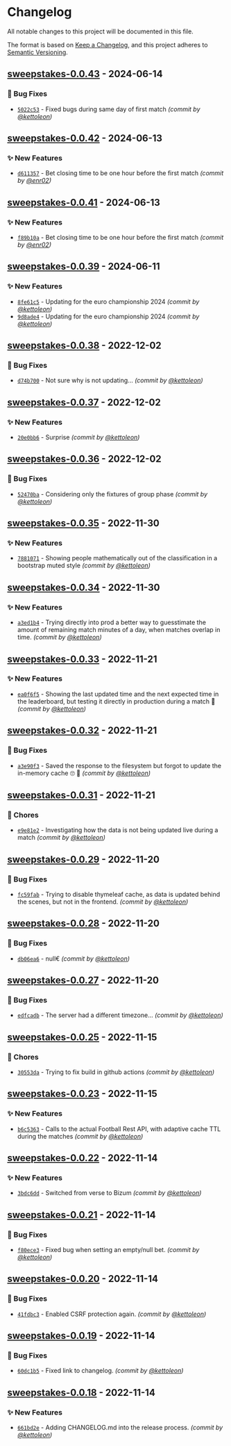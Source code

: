 # Changelog
All notable changes to this project will be documented in this file.

The format is based on [Keep a Changelog](https://keepachangelog.com/en/1.0.0/),
and this project adheres to [Semantic Versioning](https://semver.org/spec/v2.0.0.html).

## [sweepstakes-0.0.43] - 2024-06-14
### :bug: Bug Fixes
- [`5022c53`](https://github.com/kettoleon/sweepstakes/commit/5022c530ad83726f524855095448086a680307ef) - Fixed bugs during same day of first match *(commit by [@kettoleon](https://github.com/kettoleon))*


## [sweepstakes-0.0.42] - 2024-06-13
### :sparkles: New Features
- [`d611357`](https://github.com/kettoleon/sweepstakes/commit/d6113574f9a4c15adcf2b6026f8aa6af7a7ecfeb) - Bet closing time to be one hour before the first match *(commit by [@enr02](https://github.com/enr02))*


## [sweepstakes-0.0.41] - 2024-06-13
### :sparkles: New Features
- [`f89b10a`](https://github.com/kettoleon/sweepstakes/commit/f89b10a18a7a55e4dbb7861cf3601a660c87f941) - Bet closing time to be one hour before the first match *(commit by [@enr02](https://github.com/enr02))*


## [sweepstakes-0.0.39] - 2024-06-11
### :sparkles: New Features
- [`8fe61c5`](https://github.com/kettoleon/sweepstakes/commit/8fe61c5f4be3ff9114ace6869b62cc4b82da6aee) - Updating for the euro championship 2024 *(commit by [@kettoleon](https://github.com/kettoleon))*
- [`9d8ade4`](https://github.com/kettoleon/sweepstakes/commit/9d8ade4f4f04e78626032eb63ce26f83f312e958) - Updating for the euro championship 2024 *(commit by [@kettoleon](https://github.com/kettoleon))*


## [sweepstakes-0.0.38] - 2022-12-02
### :bug: Bug Fixes
- [`d74b700`](https://github.com/kettoleon/sweepstakes/commit/d74b7009b8b5e934edd8dca996298d68de24eb6e) - Not sure why is not updating... *(commit by [@kettoleon](https://github.com/kettoleon))*


## [sweepstakes-0.0.37] - 2022-12-02
### :sparkles: New Features
- [`20e0bb6`](https://github.com/kettoleon/sweepstakes/commit/20e0bb69c8b4bbc19c86428119b0f92fe91d04a3) - Surprise *(commit by [@kettoleon](https://github.com/kettoleon))*


## [sweepstakes-0.0.36] - 2022-12-02
### :bug: Bug Fixes
- [`52470ba`](https://github.com/kettoleon/sweepstakes/commit/52470ba9894408799a1c3dd132111ca464521a2d) - Considering only the fixtures of group phase *(commit by [@kettoleon](https://github.com/kettoleon))*


## [sweepstakes-0.0.35] - 2022-11-30
### :sparkles: New Features
- [`7881071`](https://github.com/kettoleon/sweepstakes/commit/7881071be6fc89c0b5dbd92b13cebca2f3596687) - Showing people mathematically out of the classification in a bootstrap muted style *(commit by [@kettoleon](https://github.com/kettoleon))*


## [sweepstakes-0.0.34] - 2022-11-30
### :sparkles: New Features
- [`a3ed1b4`](https://github.com/kettoleon/sweepstakes/commit/a3ed1b4f051c229fe3fb953712644e43e46be460) - Trying directly into prod a better way to guesstimate the amount of remaining match minutes of a day, when matches overlap in time. *(commit by [@kettoleon](https://github.com/kettoleon))*


## [sweepstakes-0.0.33] - 2022-11-21
### :sparkles: New Features
- [`ea0f6f5`](https://github.com/kettoleon/sweepstakes/commit/ea0f6f5dd1e9e27ea76969f85deedb86444af8cf) - Showing the last updated time and the next expected time in the leaderboard, but testing it directly in production during a match :crossed_fingers: *(commit by [@kettoleon](https://github.com/kettoleon))*


## [sweepstakes-0.0.32] - 2022-11-21
### :bug: Bug Fixes
- [`a3e90f3`](https://github.com/kettoleon/sweepstakes/commit/a3e90f3a30f6870f1653ffc73c743c48e3a6a141) - Saved the response to the filesystem but forgot to update the in-memory cache :roll_eyes: :facepalm: *(commit by [@kettoleon](https://github.com/kettoleon))*


## [sweepstakes-0.0.31] - 2022-11-21
### :wrench: Chores
- [`e9e81e2`](https://github.com/kettoleon/sweepstakes/commit/e9e81e2bf8f7232bcc664af2bb4e24f24f304c38) - Investigating how the data is not being updated live during a match *(commit by [@kettoleon](https://github.com/kettoleon))*


## [sweepstakes-0.0.29] - 2022-11-20
### :bug: Bug Fixes
- [`fc59fab`](https://github.com/kettoleon/sweepstakes/commit/fc59fab596571ca83335c60bb9f3d3368b93d284) - Trying to disable thymeleaf cache, as data is updated behind the scenes, but not in the frontend. *(commit by [@kettoleon](https://github.com/kettoleon))*


## [sweepstakes-0.0.28] - 2022-11-20
### :bug: Bug Fixes
- [`db06ea6`](https://github.com/kettoleon/sweepstakes/commit/db06ea67fe63cc40713cf49cece350db17f98e48) - null€ *(commit by [@kettoleon](https://github.com/kettoleon))*


## [sweepstakes-0.0.27] - 2022-11-20
### :bug: Bug Fixes
- [`edfcadb`](https://github.com/kettoleon/sweepstakes/commit/edfcadb3c7603c9948c29afb8b86d6b8dc43cd41) - The server had a different timezone... *(commit by [@kettoleon](https://github.com/kettoleon))*


## [sweepstakes-0.0.25] - 2022-11-15
### :wrench: Chores
- [`30553da`](https://github.com/kettoleon/sweepstakes/commit/30553da8f26a2836a7974f2c6773e620fdd59939) - Trying to fix build in github actions *(commit by [@kettoleon](https://github.com/kettoleon))*


## [sweepstakes-0.0.23] - 2022-11-15
### :sparkles: New Features
- [`b6c5363`](https://github.com/kettoleon/sweepstakes/commit/b6c5363d551740b211622f1e90d242d57839f56d) - Calls to the actual Football Rest API, with adaptive cache TTL during the matches *(commit by [@kettoleon](https://github.com/kettoleon))*


## [sweepstakes-0.0.22] - 2022-11-14
### :sparkles: New Features
- [`3bdc6dd`](https://github.com/kettoleon/sweepstakes/commit/3bdc6dddb170ce3ef4aae81965f1e905ef59f5b2) - Switched from verse to Bizum *(commit by [@kettoleon](https://github.com/kettoleon))*


## [sweepstakes-0.0.21] - 2022-11-14
### :bug: Bug Fixes
- [`f80ece3`](https://github.com/kettoleon/sweepstakes/commit/f80ece3f093c9831e7a3a56acd5c628435159d6d) - Fixed bug when setting an empty/null bet. *(commit by [@kettoleon](https://github.com/kettoleon))*


## [sweepstakes-0.0.20] - 2022-11-14
### :bug: Bug Fixes
- [`41fdbc3`](https://github.com/kettoleon/sweepstakes/commit/41fdbc3449d0f7b06baf4367eddad8aa9491b0f9) - Enabled CSRF protection again. *(commit by [@kettoleon](https://github.com/kettoleon))*


## [sweepstakes-0.0.19] - 2022-11-14
### :bug: Bug Fixes
- [`60dc1b5`](https://github.com/kettoleon/sweepstakes/commit/60dc1b56f2286bb32f42c3fc0931a7fb5b966192) - Fixed link to changelog. *(commit by [@kettoleon](https://github.com/kettoleon))*


## [sweepstakes-0.0.18] - 2022-11-14
### :sparkles: New Features
- [`661bd2e`](https://github.com/kettoleon/sweepstakes/commit/661bd2ed6f5b8b4fd40c1934456dcab8ec2d0b2e) - Adding CHANGELOG.md into the release process. *(commit by [@kettoleon](https://github.com/kettoleon))*


[sweepstakes-0.0.18]: https://github.com/kettoleon/sweepstakes/compare/sweepstakes-0.0.17...sweepstakes-0.0.18
[sweepstakes-0.0.19]: https://github.com/kettoleon/sweepstakes/compare/sweepstakes-0.0.18...sweepstakes-0.0.19
[sweepstakes-0.0.20]: https://github.com/kettoleon/sweepstakes/compare/sweepstakes-0.0.19...sweepstakes-0.0.20
[sweepstakes-0.0.21]: https://github.com/kettoleon/sweepstakes/compare/sweepstakes-0.0.20...sweepstakes-0.0.21
[sweepstakes-0.0.22]: https://github.com/kettoleon/sweepstakes/compare/sweepstakes-0.0.21...sweepstakes-0.0.22
[sweepstakes-0.0.23]: https://github.com/kettoleon/sweepstakes/compare/sweepstakes-0.0.22...sweepstakes-0.0.23
[sweepstakes-0.0.25]: https://github.com/kettoleon/sweepstakes/compare/sweepstakes-0.0.24...sweepstakes-0.0.25
[sweepstakes-0.0.27]: https://github.com/kettoleon/sweepstakes/compare/sweepstakes-0.0.26...sweepstakes-0.0.27
[sweepstakes-0.0.28]: https://github.com/kettoleon/sweepstakes/compare/sweepstakes-0.0.27...sweepstakes-0.0.28
[sweepstakes-0.0.29]: https://github.com/kettoleon/sweepstakes/compare/sweepstakes-0.0.28...sweepstakes-0.0.29
[sweepstakes-0.0.31]: https://github.com/kettoleon/sweepstakes/compare/sweepstakes-0.0.30...sweepstakes-0.0.31
[sweepstakes-0.0.32]: https://github.com/kettoleon/sweepstakes/compare/sweepstakes-0.0.31...sweepstakes-0.0.32
[sweepstakes-0.0.33]: https://github.com/kettoleon/sweepstakes/compare/sweepstakes-0.0.32...sweepstakes-0.0.33
[sweepstakes-0.0.34]: https://github.com/kettoleon/sweepstakes/compare/sweepstakes-0.0.33...sweepstakes-0.0.34
[sweepstakes-0.0.35]: https://github.com/kettoleon/sweepstakes/compare/sweepstakes-0.0.34...sweepstakes-0.0.35
[sweepstakes-0.0.36]: https://github.com/kettoleon/sweepstakes/compare/sweepstakes-0.0.35...sweepstakes-0.0.36
[sweepstakes-0.0.37]: https://github.com/kettoleon/sweepstakes/compare/sweepstakes-0.0.36...sweepstakes-0.0.37
[sweepstakes-0.0.38]: https://github.com/kettoleon/sweepstakes/compare/sweepstakes-0.0.37...sweepstakes-0.0.38
[sweepstakes-0.0.39]: https://github.com/kettoleon/sweepstakes/compare/sweepstakes-0.0.38...sweepstakes-0.0.39
[sweepstakes-0.0.41]: https://github.com/kettoleon/sweepstakes/compare/sweepstakes-0.0.40...sweepstakes-0.0.41
[sweepstakes-0.0.42]: https://github.com/kettoleon/sweepstakes/compare/sweepstakes-0.0.41...sweepstakes-0.0.42
[sweepstakes-0.0.43]: https://github.com/kettoleon/sweepstakes/compare/sweepstakes-0.0.42...sweepstakes-0.0.43
